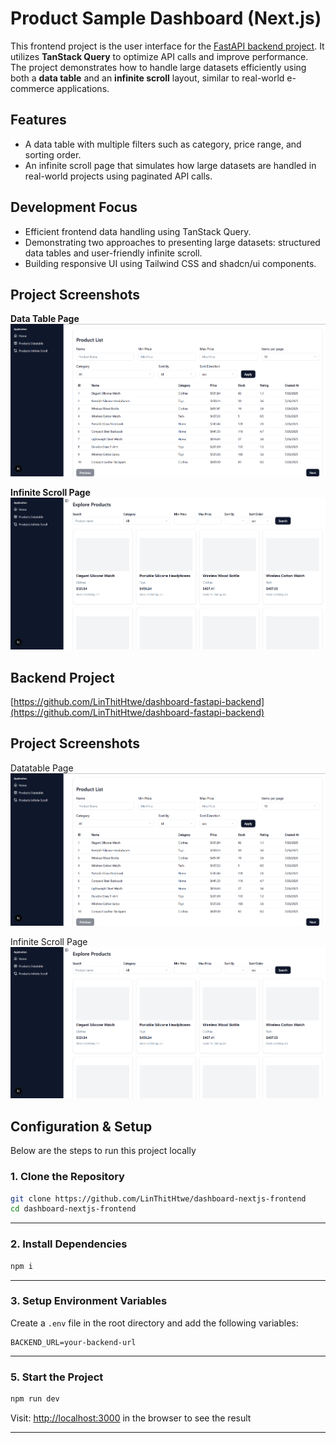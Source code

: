 # Product Sample Dashboard (Next.js)

This frontend project is the user interface for the [FastAPI backend project](https://github.com/LinThitHtwe/dashboard-fastapi-backend). It utilizes **TanStack Query** to optimize API calls and improve performance. The project demonstrates how to handle large datasets efficiently using both a **data table** and an **infinite scroll** layout, similar to real-world e-commerce applications.

## Features

- A data table with multiple filters such as category, price range, and sorting order.
- An infinite scroll page that simulates how large datasets are handled in real-world projects using paginated API calls.

## Development Focus

- Efficient frontend data handling using TanStack Query.
- Demonstrating two approaches to presenting large datasets: structured data tables and user-friendly infinite scroll.
- Building responsive UI using Tailwind CSS and shadcn/ui components.

## Project Screenshots

**Data Table Page**
![Product Data Table](docs/Product_datatable.png)

**Infinite Scroll Page**
![Product Infinite Scroll](docs/Product_infinite_scroll.png)

## Backend Project

[https://github.com/LinThitHtwe/dashboard-fastapi-backend](https://github.com/LinThitHtwe/dashboard-fastapi-backend)

## Project Screenshots

Datatable Page
![Product Data Table](docs/Product_datatable.png)

Infinite Scroll Page
![Product Infinite Scroll](docs/Product_infinite_scroll.png)

## Configuration & Setup

Below are the steps to run this project locally

### 1. Clone the Repository

```bash
git clone https://github.com/LinThitHtwe/dashboard-nextjs-frontend
cd dashboard-nextjs-frontend
```

---

### 2. Install Dependencies

```bash
npm i
```

---

### 3. Setup Environment Variables

Create a `.env` file in the root directory and add the following variables:

```env
BACKEND_URL=your-backend-url
```

---

### 5. Start the Project

```bash
npm run dev
```

Visit: [http://localhost:3000](http://localhost:3000) in the browser to see the result

---
